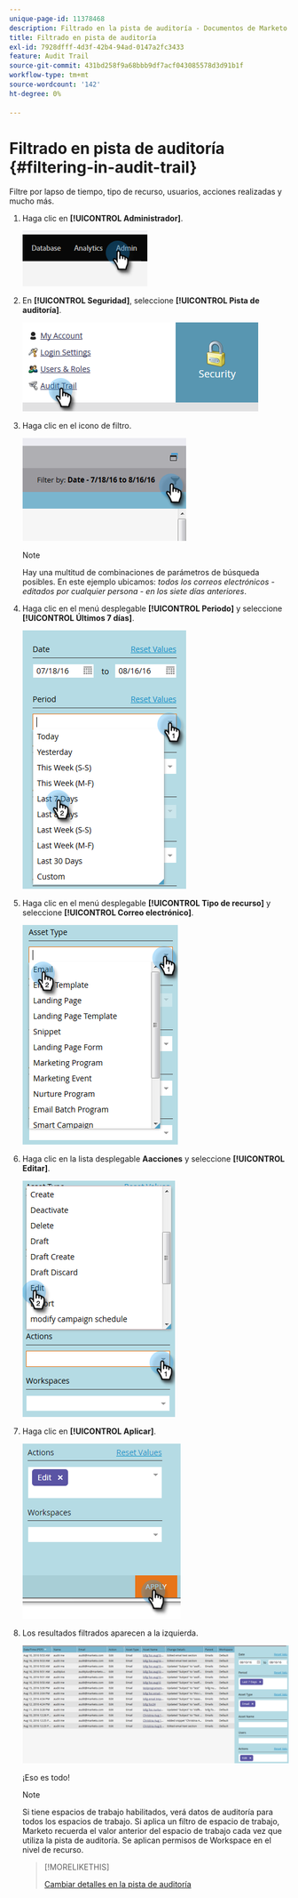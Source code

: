 ```yaml
---
unique-page-id: 11378468
description: Filtrado en la pista de auditoría - Documentos de Marketo - Documentación del producto
title: Filtrado en pista de auditoría
exl-id: 7928dfff-4d3f-42b4-94ad-0147a2fc3433
feature: Audit Trail
source-git-commit: 431bd258f9a68bbb9df7acf043085578d3d91b1f
workflow-type: tm+mt
source-wordcount: '142'
ht-degree: 0%

---
```


# Filtrado en pista de auditoría {#filtering-in-audit-trail}

Filtre por lapso de tiempo, tipo de recurso, usuarios, acciones realizadas y mucho más.

1. Haga clic en **[!UICONTROL Administrador]**.

   ![](assets/filtering-in-audit-trail-1.png)

1. En **[!UICONTROL Seguridad]**, seleccione **[!UICONTROL Pista de auditoría]**.

   ![](assets/filtering-in-audit-trail-2.png)

1. Haga clic en el icono de filtro.

   ![](assets/filtering-in-audit-trail-3.png)

   >[!NOTE]
   >
   >Hay una multitud de combinaciones de parámetros de búsqueda posibles. En este ejemplo ubicamos: _todos los correos electrónicos - editados por cualquier persona - en los siete días anteriores_.

1. Haga clic en el menú desplegable **[!UICONTROL Periodo]** y seleccione **[!UICONTROL Últimos 7 días]**.

   ![](assets/filtering-in-audit-trail-4.png)

1. Haga clic en el menú desplegable **[!UICONTROL Tipo de recurso]** y seleccione **[!UICONTROL Correo electrónico]**.

   ![](assets/filtering-in-audit-trail-5.png)

1. Haga clic en la lista desplegable **Aacciones** y seleccione **[!UICONTROL Editar]**.

   ![](assets/filtering-in-audit-trail-6.png)

1. Haga clic en **[!UICONTROL Aplicar]**.

   ![](assets/filtering-in-audit-trail-7.png)

1. Los resultados filtrados aparecen a la izquierda.

   ![](assets/filtering-in-audit-trail-8.png)

   ¡Eso es todo!

   >[!NOTE]
   >
   >Si tiene espacios de trabajo habilitados, verá datos de auditoría para todos los espacios de trabajo. Si aplica un filtro de espacio de trabajo, Marketo recuerda el valor anterior del espacio de trabajo cada vez que utiliza la pista de auditoría. Se aplican permisos de Workspace en el nivel de recurso.

   >[!MORELIKETHIS]
   >
   >[Cambiar detalles en la pista de auditoría](/help/marketo/product-docs/administration/audit-trail/change-details-in-audit-trail.md)

